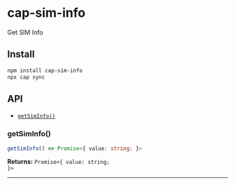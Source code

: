 # cap-sim-info

Get SIM Info

## Install

```bash
npm install cap-sim-info
npx cap sync
```

## API

<docgen-index>

* [`getSimInfo()`](#getsiminfo)

</docgen-index>

<docgen-api>
<!--Update the source file JSDoc comments and rerun docgen to update the docs below-->

### getSimInfo()

```typescript
getSimInfo() => Promise<{ value: string; }>
```

**Returns:** <code>Promise&lt;{ value: string; }&gt;</code>

--------------------

</docgen-api>
